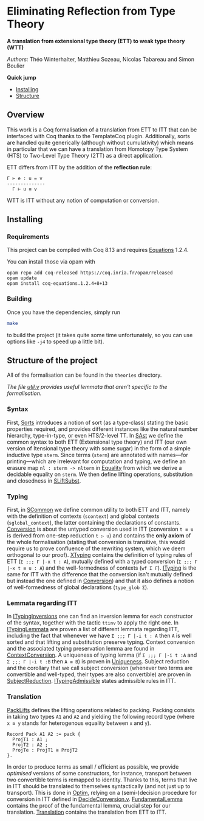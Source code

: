 # Eliminating Reflection from Type Theory
**A translation from extensional type theory (ETT) to weak type theory (WTT)**

*Authors:* Théo Winterhalter, Matthieu Sozeau, Nicolas Tabareau and Simon Boulier

**Quick jump**
- [Installing](#installing)
- [Structure](#structure-of-the-project)

## Overview

This work is a Coq formalisation of a translation from ETT to ITT that can
be interfaced with Coq thanks to the TemplateCoq plugin.
Additionally, sorts are handled quite generically (although without
cumulativity) which means in particular that we can have a translation from
Homotopy Type System (HTS) to Two-Level Type Theory (2TT) as a direct
application.

ETT differs from ITT by the addition of the **reflection rule**:
```
Γ ⊢ e : u = v
--------------
  Γ ⊢ u ≡ v
```

WTT is ITT without any notion of computation or conversion.

## Installing

### Requirements

This project can be compiled with Coq 8.13 and requires
[Equations](http://mattam82.github.io/Coq-Equations/) 1.2.4.

You can install those via opam with
```fish
opam repo add coq-released https://coq.inria.fr/opam/released
opam update
opam install coq-equations.1.2.4+8+13
```

### Building

Once you have the dependencies, simply run
```bash
make
```
to build the project (it takes quite some time unfortunately, so you
can use options like `-j4` to speed up a little bit).


## Structure of the project

All of the formalisation can be found in the `theories` directory.

*The file [util.v](theories/util.v)
provides useful lemmata that aren't specific to the formalisation.*

### Syntax

First, [Sorts](theories/Sorts.v) introduces a notion of sort (as a type-class)
stating the basic properties required, and provides different instances
like the natural number hierarchy, type-in-type, or even HTS/2-level TT.
In [SAst](SAst.v) we define the common syntax to both ETT (Extensional type
theory) and ITT (our own version of Itensional type theory with some sugar) in
the form of a simple inductive type `sterm`.
Since terms (`sterm`) are annotated with names—for printing—which are
irrelevant for computation and typing, we define an erasure map
`nl : sterm -> nlterm` in [Equality](theories/Equality.v) from which we derive
a decidable equality on `sterm`.
We then define lifting operations, substitution and closedness in
[SLiftSubst](SLiftSubst.v).

### Typing

First, in [SCommon](theories/SCommon.v) we define common utility to both ETT and
ITT, namely with the definition of contexts (`scontext`) and global
contexts (`sglobal_context`), the latter containing the declarations of
constants.
[Conversion](theories/Conversion.v) is about the untyped conversion used in ITT
(conversion `t ≡ u` is derived from one-step reduction `t ▷ u`) and contains
the **only axiom** of the whole formalisation (stating that conversion
is transitive, this would require us to prove confluence of the
rewriting system, which we deem orthogonal to our proof).
[XTyping](theories/XTyping.v) contains the definition of typing rules of ETT
(`Σ ;;; Γ |-x t : A`), mutually defined with a typed conversion
(`Σ ;;; Γ |-x t ≡ u : A`) and the well-formedness of contexts (`wf Σ Γ`).
[ITyping](theories/ITyping.v) is the same for ITT with the difference that the
conversion isn't mutually defined but instead the one defined in
[Conversion](theories/Conversion.v)) and that it also defines a notion of
well-formedness of global declarations (`type_glob Σ`).

### Lemmata regarding ITT

In [ITypingInversions](theories/ITypingInversions.v) one can find an inversion
lemma for each constructor of the syntax, together with the tactic `ttinv` to
apply the right one.
In [ITypingLemmata](theories/ITypingLemmata.v) are proven a list of different
lemmata regarding ITT, including the fact that whenever we have
`Σ ;;; Γ |-i t : A` then `A` is well sorted and that lifting and substitution
preserve typing.
Context conversion and the associated typing preservation lemma are found in
[ContextConversion](theories/ContextConversion.v).
A uniqueness of typing lemma (if `Σ ;;; Γ |-i t :A` and `Σ ;;; Γ |-i t :B` then
`A ≡ B`) is proven in [Uniqueness](theories/Uniqueness.v).
Subject reduction and the corollary that we call subject conversion
(whenever two terms are convertible and well-typed, their types are also
convertible) are proven in [SubjectReduction](theories/SubjectReduction.v).
[ITypingAdmissible](theories/ITypingAdmissible.v) states admissible rules in
ITT.

### Translation

[PackLifts](PackLifts.v) defines the lifting operations related to packing.
Packing consists in taking two types `A1` and `A2` and yielding the following
record type (where `x ≅ y` stands for heterogenous equality between `x` and
`y`).
```coq
Record Pack A1 A2 := pack {
  ProjT1 : A1 ;
  ProjT2 : A2 ;
  ProjTe : ProjT1 ≅ ProjT2
}.
```
In order to produce terms as small / efficient as possible, we provide
*optimised* versions of some constructors, for instance, transport
between two convertible terms is remapped to identity. Thanks to this, terms
that live in ITT should be translated to themselves syntactically (and not just
up to transport).
This is done in [Optim](theories/Optim.v), relying on a (semi-)decision
procedure for conversion in ITT defined in
[DecideConversion.v](theories/DecideConversion.v).
[FundamentalLemma](theories/FundamentalLemma.v) contains the proof of the
fundamental lemma, crucial step for our translation.
[Translation](theories/Translation.v) contains the translation from ETT to ITT.
